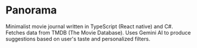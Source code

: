 # Panorama
Minimalist movie journal written in TypeScript (React native) and C#. Fetches data from TMDB (The Movie Database). Uses Gemini AI to produce suggestions based on user's taste and personalized filters.
